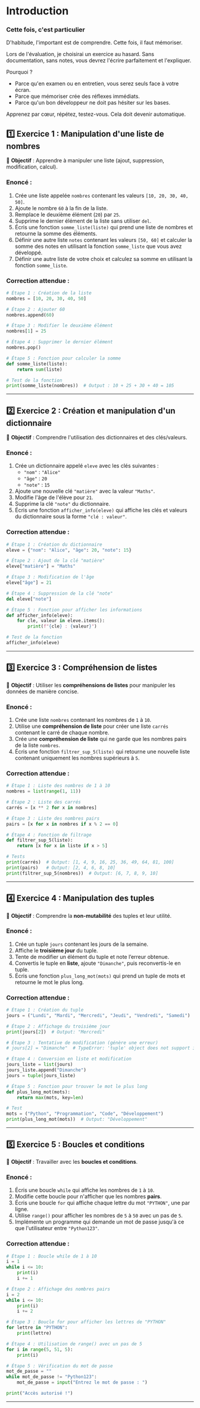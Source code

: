 # Introduction

### **Cette fois, c'est particulier**  

D'habitude, l'important est de comprendre. Cette fois, il faut mémoriser.  

Lors de l'évaluation, je choisirai un exercice au hasard. Sans documentation, sans notes, vous devrez l'écrire parfaitement et l'expliquer.  

Pourquoi ?  
- Parce qu'en examen ou en entretien, vous serez seuls face à votre écran.  
- Parce que mémoriser crée des réflexes immédiats.  
- Parce qu'un bon développeur ne doit pas hésiter sur les bases.  

Apprenez par cœur, répétez, testez-vous. Cela doit devenir automatique.



## **1️⃣ Exercice 1 : Manipulation d'une liste de nombres**
📌 **Objectif** : Apprendre à manipuler une liste (ajout, suppression, modification, calcul).

### **Enoncé :**
1. Crée une liste appelée `nombres` contenant les valeurs `[10, 20, 30, 40, 50]`.
2. Ajoute le nombre `60` à la fin de la liste.
3. Remplace le deuxième élément (`20`) par `25`.
4. Supprime le dernier élément de la liste sans utiliser `del`.
5. Écris une fonction `somme_liste(liste)` qui prend une liste de nombres et retourne la somme des éléments.
6. Définir une autre liste `notes` contenant les valeurs `[50, 60]` et calculer la somme des notes en utilisant la fonction `somme_liste` que vous avez développé.
7. Définir une autre liste de votre choix et calculez sa somme en utilisant la fonction `somme_liste`.

### **Correction attendue :**
```python
# Étape 1 : Création de la liste
nombres = [10, 20, 30, 40, 50]

# Étape 2 : Ajouter 60
nombres.append(60)

# Étape 3 : Modifier le deuxième élément
nombres[1] = 25

# Étape 4 : Supprimer le dernier élément
nombres.pop()

# Étape 5 : Fonction pour calculer la somme
def somme_liste(liste):
    return sum(liste)

# Test de la fonction
print(somme_liste(nombres))  # Output : 10 + 25 + 30 + 40 = 105
```
---

## **2️⃣ Exercice 2 : Création et manipulation d'un dictionnaire**
📌 **Objectif** : Comprendre l'utilisation des dictionnaires et des clés/valeurs.

### **Enoncé :**
1. Crée un dictionnaire appelé `eleve` avec les clés suivantes :
   - `"nom"` : `"Alice"`
   - `"âge"` : `20`
   - `"note"` : `15`
2. Ajoute une nouvelle clé `"matière"` avec la valeur `"Maths"`.
3. Modifie l'âge de l'élève pour `21`.
4. Supprime la clé `"note"` du dictionnaire.
5. Écris une fonction `afficher_info(eleve)` qui affiche les clés et valeurs du dictionnaire sous la forme `"clé : valeur"`.

### **Correction attendue :**
```python
# Étape 1 : Création du dictionnaire
eleve = {"nom": "Alice", "âge": 20, "note": 15}

# Étape 2 : Ajout de la clé "matière"
eleve["matière"] = "Maths"

# Étape 3 : Modification de l'âge
eleve["âge"] = 21

# Étape 4 : Suppression de la clé "note"
del eleve["note"]

# Étape 5 : Fonction pour afficher les informations
def afficher_info(eleve):
    for cle, valeur in eleve.items():
        print(f"{cle} : {valeur}")

# Test de la fonction
afficher_info(eleve)
```
---

## **3️⃣ Exercice 3 : Compréhension de listes**
📌 **Objectif** : Utiliser les **compréhensions de listes** pour manipuler les données de manière concise.

### **Enoncé :**
1. Crée une liste `nombres` contenant les nombres de `1` à `10`.
2. Utilise une **compréhension de liste** pour créer une liste `carrés` contenant le carré de chaque nombre.
3. Crée une **compréhension de liste** qui ne garde que les nombres pairs de la liste `nombres`.
4. Écris une fonction `filtrer_sup_5(liste)` qui retourne une nouvelle liste contenant uniquement les nombres supérieurs à `5`.

### **Correction attendue :**
```python
# Étape 1 : Liste des nombres de 1 à 10
nombres = list(range(1, 11))

# Étape 2 : Liste des carrés
carrés = [x ** 2 for x in nombres]

# Étape 3 : Liste des nombres pairs
pairs = [x for x in nombres if x % 2 == 0]

# Étape 4 : Fonction de filtrage
def filtrer_sup_5(liste):
    return [x for x in liste if x > 5]

# Tests
print(carrés)  # Output: [1, 4, 9, 16, 25, 36, 49, 64, 81, 100]
print(pairs)   # Output: [2, 4, 6, 8, 10]
print(filtrer_sup_5(nombres))  # Output: [6, 7, 8, 9, 10]
```
---

## **4️⃣ Exercice 4 : Manipulation des tuples**
📌 **Objectif** : Comprendre la **non-mutabilité** des tuples et leur utilité.

### **Enoncé :**
1. Crée un tuple `jours` contenant les jours de la semaine.
2. Affiche le **troisième jour** du tuple.
3. Tente de modifier un élément du tuple et note l’erreur obtenue.
4. Convertis le tuple en **liste**, ajoute `"Dimanche"`, puis reconvertis-le en tuple.
5. Écris une fonction `plus_long_mot(mots)` qui prend un tuple de mots et retourne le mot le plus long.

### **Correction attendue :**
```python
# Étape 1 : Création du tuple
jours = ("Lundi", "Mardi", "Mercredi", "Jeudi", "Vendredi", "Samedi")

# Étape 2 : Affichage du troisième jour
print(jours[2])  # Output: "Mercredi"

# Étape 3 : Tentative de modification (génère une erreur)
# jours[2] = "Dimanche"  # TypeError: 'tuple' object does not support item assignment

# Étape 4 : Conversion en liste et modification
jours_liste = list(jours)
jours_liste.append("Dimanche")
jours = tuple(jours_liste)

# Étape 5 : Fonction pour trouver le mot le plus long
def plus_long_mot(mots):
    return max(mots, key=len)

# Test
mots = ("Python", "Programmation", "Code", "Développement")
print(plus_long_mot(mots))  # Output: "Développement"
```
---

## **5️⃣ Exercice 5 : Boucles et conditions**
📌 **Objectif** : Travailler avec les **boucles et conditions**.

### **Enoncé :**
1. Écris une boucle `while` qui affiche les nombres de `1` à `10`.
2. Modifie cette boucle pour n'afficher que les nombres **pairs**.
3. Écris une boucle `for` qui affiche chaque lettre du mot `"PYTHON"`, une par ligne.
4. Utilise `range()` pour afficher les nombres de `5` à `50` avec un pas de `5`.
5. Implémente un programme qui demande un mot de passe jusqu'à ce que l'utilisateur entre `"Python123"`.

### **Correction attendue :**
```python
# Étape 1 : Boucle while de 1 à 10
i = 1
while i <= 10:
    print(i)
    i += 1

# Étape 2 : Affichage des nombres pairs
i = 2
while i <= 10:
    print(i)
    i += 2

# Étape 3 : Boucle for pour afficher les lettres de "PYTHON"
for lettre in "PYTHON":
    print(lettre)

# Étape 4 : Utilisation de range() avec un pas de 5
for i in range(5, 51, 5):
    print(i)

# Étape 5 : Vérification du mot de passe
mot_de_passe = ""
while mot_de_passe != "Python123":
    mot_de_passe = input("Entrez le mot de passe : ")

print("Accès autorisé !")
```
---
